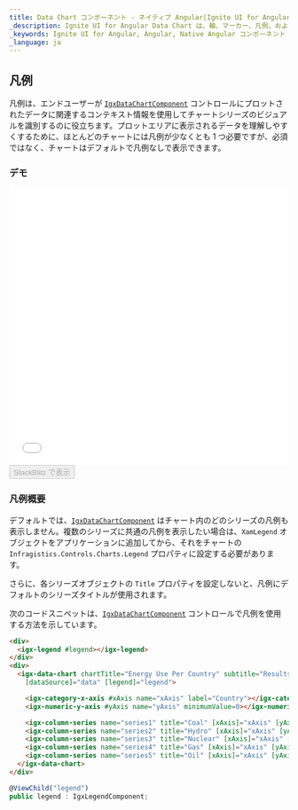 ```yaml
---
title: Data Chart コンポーネント - ネイティブ Angular|Ignite UI for Angular
_description: Ignite UI for Angular Data Chart は、軸、マーカー、凡例、および注釈レイヤーのモジュール設計を提供するチャート コンポーネントです。チャート機能は、複合チャート ビューを作成するために同じチャート領域でのビジュアル要素の複数のインスタンスを利用できます。
_keywords: Ignite UI for Angular, Angular, Native Angular コンポーネント スイート, Native Angular コントロール, ネイティブ Angular コンポーネント, ネイティブ Angular コンポーネント ライブラリ, Angular チャート, Angular チャート コントロール, Angular チャート例, Angular チャート コンポーネント, Angular データ チャート
_language: ja
---
```


## 凡例

凡例は、エンドユーザーが [`IgxDataChartComponent`](/products/ignite-ui-angular/api/docs/typescript/latest/classes/igxdatachartcomponent.html) コントロールにプロットされたデータに関連するコンテキスト情報を使用してチャートシリーズのビジュアルを識別するのに役立ちます。プロットエリアに表示されるデータを理解しやすくするために、ほとんどのチャートには凡例が少なくとも 1 つ必要ですが、必須ではなく、チャートはデフォルトで凡例なしで表示できます。

### デモ

<div class="sample-container loading" style="height: 500px">
    <iframe id="data-chart-legends-iframe" src='{environment:dvDemosBaseUrl}/charts/data-chart-legends' width="100%" height="100%" seamless frameBorder="0" onload="onXPlatSampleIframeContentLoaded(this);"></iframe>
</div>
<div>
    <button data-localize="stackblitz" disabled class="stackblitz-btn" data-iframe-id="data-chart-legends-iframe" data-demos-base-url="{environment:dvDemosBaseUrl}">StackBlitz で表示
    </button>
</div>

<div class="divider--half"></div>

### 凡例概要

デフォルトでは、[`IgxDataChartComponent`](/products/ignite-ui-angular/api/docs/typescript/latest/classes/igxdatachartcomponent.html) はチャート内のどのシリーズの凡例も表示しません。複数のシリーズに共通の凡例を表示したい場合は、`XamLegend` オブジェクトをアプリケーションに追加してから、それをチャートの `Infragistics.Controls.Charts.Legend` プロパティに設定する必要があります。

さらに、各シリーズオブジェクトの `Title` プロパティを設定しないと、凡例にデフォルトのシリーズタイトルが使用されます。

次のコードスニペットは、[`IgxDataChartComponent`](/products/ignite-ui-angular/api/docs/typescript/latest/classes/igxdatachartcomponent.html) コントロールで凡例を使用する方法を示しています。

```html
<div>
  <igx-legend #legend></igx-legend>
</div>
<div>
  <igx-data-chart chartTitle="Energy Use Per Country" subtitle="Results over a two year period" height="600px" width="100%"
    [dataSource]="data" [legend]="legend">

    <igx-category-x-axis #xAxis name="xAxis" label="Country"></igx-category-x-axis>
    <igx-numeric-y-axis #yAxis name="yAxis" minimumValue=0></igx-numeric-y-axis>

    <igx-column-series name="series1" title="Coal" [xAxis]="xAxis" [yAxis]="yAxis" valueMemberPath="Coal"></igx-column-series>
    <igx-column-series name="series2" title="Hydro" [xAxis]="xAxis" [yAxis]="yAxis" valueMemberPath="Hydro"></igx-column-series>
    <igx-column-series name="series3" title="Nuclear" [xAxis]="xAxis" [yAxis]="yAxis" valueMemberPath="Nuclear"></igx-column-series>
    <igx-column-series name="series4" title="Gas" [xAxis]="xAxis" [yAxis]="yAxis" valueMemberPath="Gas"></igx-column-series>
    <igx-column-series name="series5" title="Oil" [xAxis]="xAxis" [yAxis]="yAxis" valueMemberPath="Oil"></igx-column-series>
  </igx-data-chart>
</div>
```

```ts
@ViewChild("legend")
public legend : IgxLegendComponent;
```
